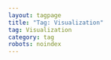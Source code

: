 ```yaml
---
layout: tagpage
title: "Tag: Visualization"
tag: Visualization
category: tag
robots: noindex
---
```

